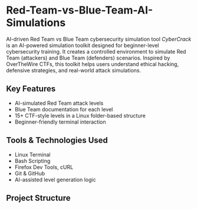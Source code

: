 # Red-Team-vs-Blue-Team-AI-Simulations
AI-driven Red Team vs Blue Team cybersecurity simulation tool
*CyberCrack* is an AI-powered simulation toolkit designed for beginner-level cybersecurity training. It creates a controlled environment to simulate Red Team (attackers) and Blue Team (defenders) scenarios. Inspired by OverTheWire CTFs, this toolkit helps users understand ethical hacking, defensive strategies, and real-world attack simulations.

## Key Features
- AI-simulated Red Team attack levels
- Blue Team documentation for each level
- 15+ CTF-style levels in a Linux folder-based structure
- Beginner-friendly terminal interaction

## Tools & Technologies Used
- Linux Terminal
- Bash Scripting
- Firefox Dev Tools, cURL
- Git & GitHub
- AI-assisted level generation logic

## Project Structure
